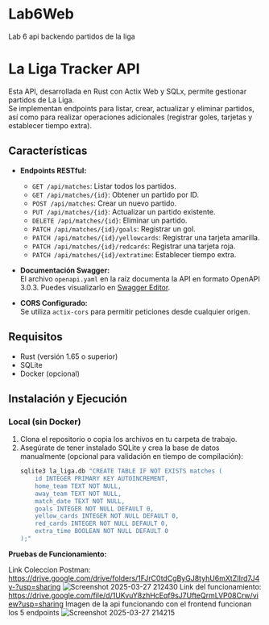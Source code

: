 # Lab6Web
Lab 6 api backendo partidos de la liga
# La Liga Tracker API

Esta API, desarrollada en Rust con Actix Web y SQLx, permite gestionar partidos de La Liga.  
Se implementan endpoints para listar, crear, actualizar y eliminar partidos, así como para realizar operaciones adicionales (registrar goles, tarjetas y establecer tiempo extra).

## Características

- **Endpoints RESTful:**  
  - `GET /api/matches`: Listar todos los partidos.
  - `GET /api/matches/{id}`: Obtener un partido por ID.
  - `POST /api/matches`: Crear un nuevo partido.
  - `PUT /api/matches/{id}`: Actualizar un partido existente.
  - `DELETE /api/matches/{id}`: Eliminar un partido.
  - `PATCH /api/matches/{id}/goals`: Registrar un gol.
  - `PATCH /api/matches/{id}/yellowcards`: Registrar una tarjeta amarilla.
  - `PATCH /api/matches/{id}/redcards`: Registrar una tarjeta roja.
  - `PATCH /api/matches/{id}/extratime`: Establecer tiempo extra.

- **Documentación Swagger:**  
  El archivo `openapi.yaml` en la raíz documenta la API en formato OpenAPI 3.0.3. Puedes visualizarlo en [Swagger Editor](https://editor.swagger.io/).

- **CORS Configurado:**  
  Se utiliza `actix-cors` para permitir peticiones desde cualquier origen.

## Requisitos

- Rust (versión 1.65 o superior)
- SQLite
- Docker (opcional)

## Instalación y Ejecución

### Local (sin Docker)
1. Clona el repositorio o copia los archivos en tu carpeta de trabajo.
2. Asegúrate de tener instalado SQLite y crea la base de datos manualmente (opcional para validación en tiempo de compilación):
   ```bash
   sqlite3 la_liga.db "CREATE TABLE IF NOT EXISTS matches (
       id INTEGER PRIMARY KEY AUTOINCREMENT,
       home_team TEXT NOT NULL,
       away_team TEXT NOT NULL,
       match_date TEXT NOT NULL,
       goals INTEGER NOT NULL DEFAULT 0,
       yellow_cards INTEGER NOT NULL DEFAULT 0,
       red_cards INTEGER NOT NULL DEFAULT 0,
       extra_time BOOLEAN NOT NULL DEFAULT 0
   );"
**Pruebas de Funcionamiento:**  

Link Coleccion Postman: https://drive.google.com/drive/folders/1FJrC0tdCgByGJ8tyhU6mXtZIIrd7J4y-?usp=sharing
![Screenshot 2025-03-27 212430](https://github.com/user-attachments/assets/26279574-47ec-4d18-a789-f101da07aa5a)
Link del funcionamiento: https://drive.google.com/file/d/1UKvuY8zhHcEqf9sJ7UfteQrmLVP08Crw/view?usp=sharing
Imagen de la api funcionando con el frontend funcionan los 5 endpoints
![Screenshot 2025-03-27 214215](https://github.com/user-attachments/assets/8eaeeebb-8e38-4237-a61a-a19caba256b5)
